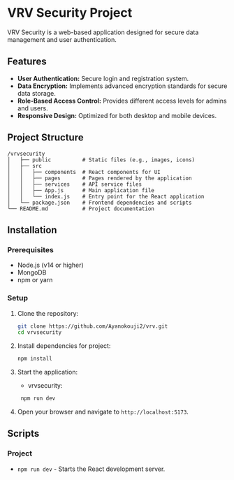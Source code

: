 
# VRV Security Project

VRV Security is a web-based application designed for secure data management and user authentication.

## Features

- **User Authentication:** Secure login and registration system.
- **Data Encryption:** Implements advanced encryption standards for secure data storage.
- **Role-Based Access Control:** Provides different access levels for admins and users.
- **Responsive Design:** Optimized for both desktop and mobile devices.

## Project Structure

```
/vrvsecurity
│   ├── public          # Static files (e.g., images, icons)
│   ├── src
│   │   ├── components  # React components for UI
│   │   ├── pages       # Pages rendered by the application
│   │   ├── services    # API service files
│   │   ├── App.js      # Main application file
│   │   └── index.js    # Entry point for the React application
│   └── package.json    # Frontend dependencies and scripts
└── README.md           # Project documentation
```

## Installation

### Prerequisites

- Node.js (v14 or higher)
- MongoDB
- npm or yarn

### Setup

1. Clone the repository:

   ```bash
   git clone https://github.com/Ayanokouji2/vrv.git
   cd vrvsecurity
   ```

2. Install dependencies for project:

   ```bash
   npm install
   ```


4. Start the application:

   - vrvsecurity:
    ```bash
     npm run dev
     ```

5. Open your browser and navigate to `http://localhost:5173`.

## Scripts


### Project

- `npm run dev` - Starts the React development server.
